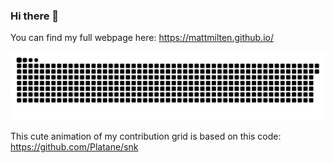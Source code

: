 ### Hi there 👋

You can find my full webpage here: https://mattmilten.github.io/

![github contribution grid snake animation](https://raw.githubusercontent.com/mattmilten/mattmilten/output/github-snake.svg)

This cute animation of my contribution grid is based on this code: https://github.com/Platane/snk
